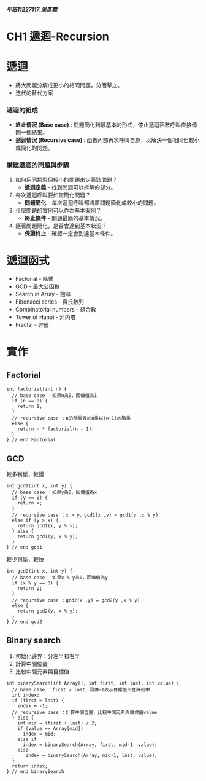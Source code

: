 ##### 甲班11227117_吳彥霖
# CH1 遞迴-Recursion
# 遞迴
- 將大問題分解成更小的相同問題，分而擊之。
- 迭代的替代方案
### 遞迴的組成
  - **終止情況 (Base case)** : 問題簡化到最基本的形式，停止遞迴函數呼叫直接傳回一個結果。
  - **遞迴情況 (Recursive case)** : 函數內部再次呼叫自身，以解決一個相同但較小或簡化的問題。
### 構建遞迴的問題與步驟
1. 如何用同類型但較小的問題來定義該問題？
   - **遞迴定義** - 找到問題可以拆解的部分。 
3. 每次遞迴呼叫要如何簡化問題？
   - **問題簡化** - 每次遞迴呼叫都將原問題簡化成較小的問題。
5. 什麼問題的實例可以作為基本案例？
   - **終止條件** - 問題最簡的基本情況。
7. 隨著問題簡化，是否會達到基本狀況？
   - **保證終止** - 確認一定會到達基本條件。

# 遞迴函式
- Factorial - 階乘 
- GCD - 最大公因數
- Search in Array - 搜尋
- Fibonacci series - 費氏數列
- Combinatorial numbers - 組合數
- Tower of Hanoi - 河内塔
- Fractal - 碎形
  
# 實作
## Factorial
```cpp=
int factorial(int n) {
  // base case ：如果n為0，回傳值為1
  if (n == 0) {
    return 1;
  }
  // recursive case ：n的階乘等於n乘以(n-1)的階乘
  else {
    return n * factorial(n - 1);
  }
} // end Factorial
```
## GCD
較多判斷，較慢
```cpp=
int gcd1(int x, int y) {
  // base case ：如果y為0，回傳值為x
  if (y == 0) {
    return x;
  }
  // recursive case ：x > y，gcd1(x ,y) = gcd1(y ,x % y)
  else if (y > x) {
    return gcd1(x, y % x);
  } else {
    return gcd1(y, x % y);
  }
} // end gcd1
```
較少判斷，較快
```cpp=
int gcd2(int x, int y) {
  // base case ：如果x % y為0，回傳值為y
  if (x % y == 0) {
    return y;
  }
  // recursive case ：gcd2(x ,y) = gcd2(y ,x % y)
  else {
    return gcd2(y, x % y);
  } 
} // end gcd2
```
## Binary search
1. 初始化邊界：分左半和右半
2. 計算中間位置
3. 比較中間元素與目標值
```cpp=
int binarySearch(int Array[], int first, int last, int value) {
  // base case ：first > last，回傳-1表示目標值不在陣列中
  int index;
  if (first > last) {
    index = -1;
  // recursive case ：計算中間位置，比較中間元素與目標值value
  } else {
    int mid = (first + last) / 2;
    if (value == Array[mid])
      index = mid;
    else if
      index = binarySearch(Array, first, mid-1, value);
    else
       index = binarySearch(Array, mid-1, last, value);
  }
  return index;
} // end binarySearch
```
### 

